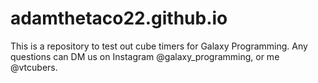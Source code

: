 # adamthetaco22.github.io
This is a repository to test out cube timers for Galaxy Programming. Any questions can DM us on Instagram @galaxy_programming, or me @vtcubers.

